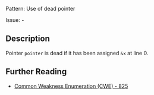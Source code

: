 Pattern: Use of dead pointer

Issue: -

## Description

Pointer `pointer` is dead if it has been assigned `&x` at line 0.

## Further Reading

* [Common Weakness Enumeration (CWE) - 825](https://cwe.mitre.org/data/definitions/825.html)
